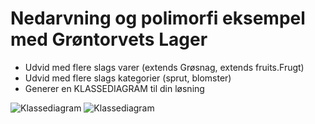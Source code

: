 # Nedarvning og polimorfi eksempel med Grøntorvets Lager 

- Udvid med flere slags varer (extends Grøsnag, extends fruits.Frugt)
- Udvid med flere slags kategorier (sprut, blomster)
- Generer en KLASSEDIAGRAM til din løsning

![Klassediagram](https://raw.githubusercontent.com/andracs/NedarvningPolimorfi/master/Klassediagram.png)
![Klassediagram](https://raw.githubusercontent.com/andracs/NedarvningPolimorfi/master/KlassediagramNuMedInterfaces.png)

